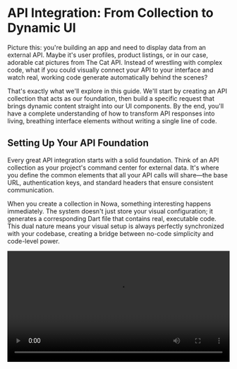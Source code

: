 # API Integration: From Collection to Dynamic UI

Picture this: you're building an app and need to display data from an external API. Maybe it's user profiles, product listings, or in our case, adorable cat pictures from The Cat API. Instead of wrestling with complex code, what if you could visually connect your API to your interface and watch real, working code generate automatically behind the scenes?

That's exactly what we'll explore in this guide. We'll start by creating an API collection that acts as our foundation, then build a specific request that brings dynamic content straight into our UI components. By the end, you'll have a complete understanding of how to transform API responses into living, breathing interface elements without writing a single line of code.

## Setting Up Your API Foundation

Every great API integration starts with a solid foundation. Think of an API collection as your project's command center for external data. It's where you define the common elements that all your API calls will share—the base URL, authentication keys, and standard headers that ensure consistent communication.

When you create a collection in Nowa, something interesting happens immediately. The system doesn't just store your visual configuration; it generates a corresponding Dart file that contains real, executable code. This dual nature means your visual setup is always perfectly synchronized with your codebase, creating a bridge between no-code simplicity and code-level power.

<video src="/videos/api2/collection/create.webm" controls width="100%" />

The beauty of this approach becomes clear when you consider maintenance. Instead of hunting through multiple files to update an API endpoint or change an authentication method, everything lives in one organized place. Your collection becomes the single source of truth for how your app communicates with external services.

### Establishing the Base URL

Once your collection exists, the first step is defining where your data lives. The base URL acts as the common foundation for all requests in this collection. For The Cat API, we'll set this to `https://api.thecatapi.com/`.

<video src="/videos/api2/collection/url.webm" controls width="100%" />

This might seem like a small detail, but it creates significant value over time. When you need to update the API endpoint—perhaps moving from a staging environment to production—you change it once in the collection, and every request automatically inherits the update. No hunting through individual requests or risking missed updates that could break your app.

### Securing Your Connection

APIs often require authentication to ensure only authorized applications can access their data. The Cat API uses a simple API key system, which we'll configure in the Authorization section of our collection.

<video src="/videos/api2/collection/auth.webm" controls width="100%" />

When you enter your API key here, every request in this collection automatically includes the proper authentication headers. This eliminates the tedious and error-prone process of manually adding authentication to each individual request. More importantly, it ensures consistency—you'll never accidentally forget to include authentication or use the wrong key format.

### Defining Communication Standards

The final piece of our foundation involves telling the API how we want to receive data. Most modern applications work best with JSON responses because they're structured, predictable, and easy to parse. We'll add an `Accept: application/json` header to ensure consistent response formatting.

<video src="/videos/api2/collection/header.webm" controls width="100%" />

Remember that headers follow a key-value format. The part before the colon (`Accept`) goes in the Key field, while the part after (`application/json`) goes in the Value field. This header ensures that regardless of what formats the API might support, we'll always receive responses in the clean, structured JSON format that works best with our application.

## Creating Your First Dynamic Request

With our collection foundation in place, we can now create specific requests that bring data into our application. This is where the magic really happens—where abstract API endpoints transform into dynamic, visual content that users can actually see and interact with.

The process begins by creating a new request within our collection. Since we've already defined the base URL and authentication, we only need to specify the endpoint path that provides the specific data we want.

<video src="/videos/api2/request/1.webm" controls width="100%" />

This modular approach keeps things clean and maintainable. Instead of repeating the full URL and authentication details for every request, we build on the foundation we've already established. Each request becomes a focused, purpose-built tool for accessing specific data.

### Configuring the Endpoint

Every API request needs to know exactly where to find its data. In our case, we're interested in random cat images, so we'll configure our endpoint to point to the appropriate path in The Cat API.

<video src="/videos/api2/request/2.webm" controls width="100%" />

The endpoint URL combines with our collection's base URL to create the complete path to our data. This separation allows for incredible flexibility—if you need to create multiple requests that access different parts of the same API, each one only needs to specify its unique endpoint while inheriting all the common configuration from the collection.

### Testing and Model Generation

Here's where the system really shows its intelligence. When you test your API request, Nowa doesn't just confirm that it works—it analyzes the JSON response and automatically generates a complete data model that maps every field and nested structure.

<video src="/videos/api2/request/4.webm" controls width="100%" />

This automatic model generation saves enormous amounts of time and eliminates a major source of errors. Instead of manually parsing JSON structures and hoping you've accounted for every field, the system creates a complete, type-safe model that you can immediately use throughout your application. Every property becomes accessible through a clean, predictable interface.

## Bringing Data to Life in Your Interface

The final step transforms raw API data into visual, interactive content. This is where you'll see the real power of visual data binding—the ability to connect your data model directly to interface elements without writing code, while still generating professional, maintainable code behind the scenes.

<video src="/videos/api2/request/5.webm" controls width="100%" />

When you bind your data model to an image element, you're creating a dynamic connection between your API and your interface. The image will automatically display content from your API response, updating whenever new data arrives. But unlike traditional no-code solutions that create black boxes, this process generates real, readable code that you can inspect, modify, and extend.

The visual binding process handles all the complexity of connecting API responses to interface elements—parsing the data, handling loading states, managing errors, and updating the display when new information arrives. Yet it maintains complete transparency by generating code that follows best practices and remains fully customizable.

## The Complete Picture

What we've built together represents more than just a way to display cat pictures 🐱📸. We've created a complete, professional API integration system that combines visual simplicity with code-level power and flexibility! 💪✨

Your API collection serves as a centralized hub 🎯 for managing external data connections. It eliminates duplication ❌, ensures consistency ✅, and makes maintenance straightforward 🛠️. When you need to update authentication credentials 🔐 or change API endpoints 🔗, you do it once and every related request automatically inherits the changes! 🎁

The individual requests you create become focused, purpose-built tools 🔧 for accessing specific data. They inherit all the benefits of your collection's configuration while allowing precise control over exactly what data you retrieve and how you retrieve it! 🎯

The automatic data model generation transforms complex JSON responses into clean, type-safe interfaces 🏗️ that integrate seamlessly with your application code. You get the benefits of strong typing and predictable data structures without the tedious work of manual model creation! 🙌

Finally, the visual data binding brings everything together 🤝, creating dynamic interfaces that respond to real data while generating maintainable, professional code 💻. You maintain complete control and transparency while eliminating the complexity of manual API integration! 🚀

From this foundation, you can quickly and securely send requests 📡, receive consistent JSON responses 📊, and create dynamic, data-driven interfaces 🎨. And yes, you'll also have an endless supply of adorable cat pictures to brighten your development process! 🐾💖😻